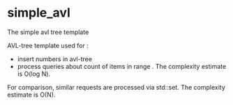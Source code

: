 # simple_avl
The simple avl  tree template

AVL-tree template used for :
- insert numbers in avl-tree
- process queries about count of items in range . The complexity estimate is O(log N).

For comparison, similar requests are processed via std::set. The complexity estimate is O(N). 
